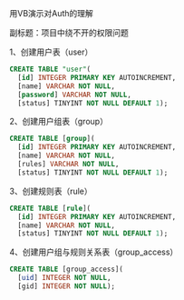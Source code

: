 用VB演示对Auth的理解

副标题：项目中绕不开的权限问题





1、创建用户表（user）

```sql
CREATE TABLE "user"(
  [id] INTEGER PRIMARY KEY AUTOINCREMENT, 
  [name] VARCHAR NOT NULL, 
  [password] VARCHAR NOT NULL, 
  [status] TINYINT NOT NULL DEFAULT 1);
```



2、创建用户组表（group）

```sql
CREATE TABLE [group](
  [id] INTEGER PRIMARY KEY AUTOINCREMENT, 
  [name] VARCHAR NOT NULL, 
  [rules] VARCHAR NOT NULL, 
  [status] TINYINT NOT NULL DEFAULT 1);
```



3、创建规则表（rule）

```sql
CREATE TABLE [rule](
  [id] INTEGER PRIMARY KEY AUTOINCREMENT, 
  [name] VARCHAR NOT NULL, 
  [status] TINYINT NOT NULL DEFAULT 1);
```



4、创建用户组与规则关系表（group_access）

```sql
CREATE TABLE [group_access](
  [uid] INTEGER NOT NULL, 
  [gid] INTEGER NOT NULL);
```



